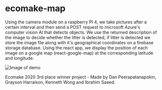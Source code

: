 # ecomake-map
Using the camera module on a raspberry PI 4, we take pictures after a certain interval and then send a POST request to microsoft Azure's computer vision AI that detects objects.
We use the returned description of the image to decide whether the litter is detected, if litter is detected we store the image file along with it's geographical coordinates on a firebase storage database.
Using the react app, we display the position of each image on a google map (react-google-map) at the corresponding latitude and longitude.

![Image of demo](https://github.com/IbrahimSaeedPurdue/ecomake-map/blob/main/ecomake-map.png)

Ecomake 2020 3rd place winner project - Made by Dan Peerapatanapokin, Grayson Harralson, Kenneth Wong and Ibrahim Saeed.
